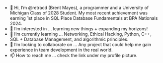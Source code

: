 - 👋 Hi, I’m @retracd (Brent Mayes), a programmer and a University of Michigan Class of 2028 Student. My most recent achievement was earning 1st place in SQL Place Database Fundamentals at BPA Nationals 2024.
- 👀 I’m interested in ... learning new things + expanding my horizons!
- 🌱 I’m currently learning ... Networking, Ethical Hacking, Python, C++, SQL + Database Management, and algorithmic principles.
- 💞️ I’m looking to collaborate on ... Any project that could help me gain experience in team development in the real world.
- 📫 How to reach me ... check the link under my profile picture. 

<!---
retracd/retracd is a ✨ special ✨ repository because its `README.md` (this file) appears on your GitHub profile.
You can click the Preview link to take a look at your changes.
--->
